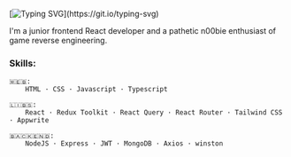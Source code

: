 [![Typing SVG](https://readme-typing-svg.demolab.com?font=Inter&weight=600&pause=3000&color=F7F7F7&vCenter=true&random=false&width=435&height=30&lines=Hey+there%2C+it's+em1!)](https://git.io/typing-svg)   

I'm a junior frontend React developer and a pathetic n00bie enthusiast of game reverse engineering.

### Skills:
    🇼​​​​​🇪​​​​​🇧​​​​​:
        HTML · CSS · Javascript · Typescript

    🇱​​​​​🇮​​​​​🇧​​​​​🇸​​​​​:
        React · Redux Toolkit · React Query · React Router · Tailwind CSS · Appwrite

    🇧​​​​​🇦​​​​​🇨​​​​​🇰​​​​​🇪​​​​​🇳​​​​​🇩​​​​​:
        NodeJS · Express · JWT · MongoDB · Axios · winston
    
<!--
### Hi there 👋

**em1png/em1png** is a ✨ _special_ ✨ repository because its `README.md` (this file) appears on your GitHub profile.

Here are some ideas to get you started:

- 🔭 I’m currently working on ...
- 🌱 I’m currently learning ...
- 👯 I’m looking to collaborate on ...
- 🤔 I’m looking for help with ...
- 💬 Ask me about ...
- 📫 How to reach me: ...
- 😄 Pronouns: ...
- ⚡ Fun fact: ...
-->
